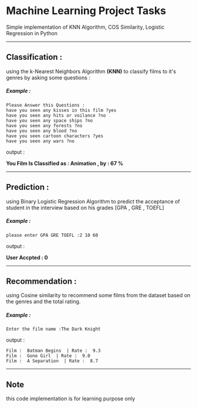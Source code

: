 Machine Learning Project Tasks
======================

Simple implementation of KNN Algorithm, COS Similarity, Logistic Regression in Python

----------------------

## Classification :
using the k-Nearest Neighbors Algorithm **(KNN)** to classify films to it's genres by asking some questions :

##### Example :
```
Please Answer this Questions :
have you seen any kisses in this film ?yes
have you seen any hits or voilance ?no
have you seen any space ships ?no
have you seen any forests ?no
have you seen any blood ?no
have you seen cartoon characters ?yes
have you seen any wars ?no
```
output : 

**You Film Is Classified as :  Animation , by :  67 %**

--------------------

## Prediction :
using Binary Logistic Regression Algorithm to predict the acceptance of student in the interview based on his grades [GPA , GRE , TOEFL]

##### Example :

```please enter GPA GRE TOEFL :2 10 60```

output :

**User Accpted :  0**

--------------------

## Recommendation :
using Cosine similarity to recommend some films from the dataset based on the genres and the total rating.

##### Example :

```Enter the film name :The Dark Knight```

output : 

```
Film :  Batman Begins  | Rate :  9.3
Film :  Gone Girl  | Rate :  9.0
Film :  A Separation  | Rate :  8.7
```
-------------------

## Note 
this code implementation is for learning purpose only
